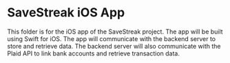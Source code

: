 # SaveStreak iOS App

This folder is for the iOS app of the SaveStreak project. The app will be built using Swift for iOS. The app will communicate with the backend server to store and retrieve data. The backend server will also communicate with the Plaid API to link bank accounts and retrieve transaction data.